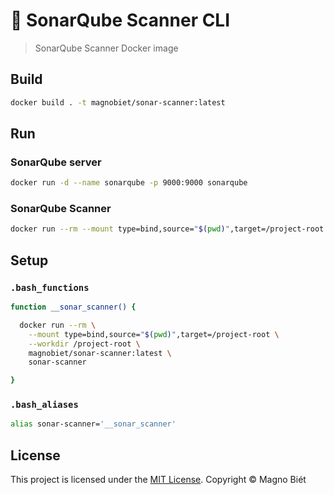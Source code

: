 # 🐳 SonarQube Scanner CLI

> SonarQube Scanner Docker image

## Build

```bash
docker build . -t magnobiet/sonar-scanner:latest
```

## Run

### SonarQube server

```bash
docker run -d --name sonarqube -p 9000:9000 sonarqube
```

### SonarQube Scanner

```bash
docker run --rm --mount type=bind,source="$(pwd)",target=/project-root --workdir /project-root magnobiet/sonar-scanner:latest sonar-scanner
```

## Setup

### `.bash_functions`

```bash
function __sonar_scanner() {

  docker run --rm \
    --mount type=bind,source="$(pwd)",target=/project-root \
    --workdir /project-root \
    magnobiet/sonar-scanner:latest \
    sonar-scanner

}
```

### `.bash_aliases`

```bash
alias sonar-scanner='__sonar_scanner'
```

## License

This project is licensed under the [MIT License](https://magno.mit-license.org/2019). Copyright © Magno Biét
